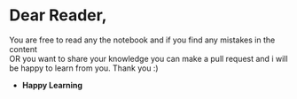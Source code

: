 # Dear Reader,  

You are free to read any the notebook and if you find any mistakes in the content    
OR you want to share your knowledge you can make a pull request and i will be happy to learn from you. Thank you :)

* **Happy Learning**
